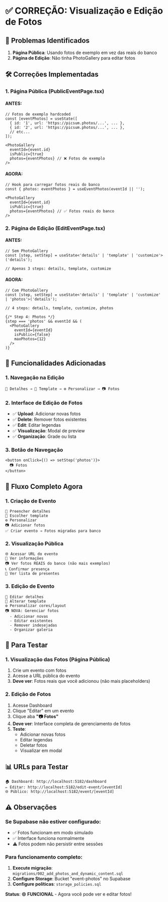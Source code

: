 # ✅ CORREÇÃO: Visualização e Edição de Fotos

## 🎯 **Problemas Identificados**

1. **Página Pública**: Usando fotos de exemplo em vez das reais do banco
2. **Página de Edição**: Não tinha PhotoGallery para editar fotos

## 🛠️ **Correções Implementadas**

### **1. Página Pública (PublicEventPage.tsx)**

#### **ANTES:**
```tsx
// Fotos de exemplo hardcoded
const [eventPhotos] = useState([
  { id: '1', url: 'https://picsum.photos/...', ... },
  { id: '2', url: 'https://picsum.photos/...', ... },
  // etc...
]);

<PhotoGallery
  eventId={event.id}
  isPublic={true}
  photos={eventPhotos} // ❌ Fotos de exemplo
/>
```

#### **AGORA:**
```tsx
// Hook para carregar fotos reais do banco
const { photos: eventPhotos } = useEventPhotos(eventId || '');

<PhotoGallery
  eventId={event.id}
  isPublic={true}
  photos={eventPhotos} // ✅ Fotos reais do banco
/>
```

### **2. Página de Edição (EditEventPage.tsx)**

#### **ANTES:**
```tsx
// Sem PhotoGallery
const [step, setStep] = useState<'details' | 'template' | 'customize'>('details');

// Apenas 3 steps: details, template, customize
```

#### **AGORA:**
```tsx
// Com PhotoGallery
const [step, setStep] = useState<'details' | 'template' | 'customize' | 'photos'>('details');

// 4 steps: details, template, customize, photos

{/* Step 4: Photos */}
{step === 'photos' && eventId && (
  <PhotoGallery
    eventId={eventId}
    isPublic={false}
    maxPhotos={12}
  />
)}
```

## 🎯 **Funcionalidades Adicionadas**

### **1. Navegação na Edição**
```tsx
📝 Detalhes → 🎨 Template → ⚙️ Personalizar → 📷 Fotos
```

### **2. Interface de Edição de Fotos**
- ✅ **Upload**: Adicionar novas fotos
- ✅ **Delete**: Remover fotos existentes
- ✅ **Edit**: Editar legendas
- ✅ **Visualização**: Modal de preview
- ✅ **Organização**: Grade ou lista

### **3. Botão de Navegação**
```tsx
<button onClick={() => setStep('photos')}>
  📷 Fotos
</button>
```

## 🔄 **Fluxo Completo Agora**

### **1. Criação de Evento**
```
📝 Preencher detalhes
🎨 Escolher template
⚙️ Personalizar
📷 Adicionar fotos
✅ Criar evento → Fotos migradas para banco
```

### **2. Visualização Pública**
```
🌐 Acessar URL do evento
👀 Ver informações
📷 Ver fotos REAIS do banco (não mais exemplos)
📞 Confirmar presença
🎁 Ver lista de presentes
```

### **3. Edição de Evento**
```
📝 Editar detalhes
🎨 Alterar template
⚙️ Personalizar cores/layout
📷 NOVA: Gerenciar fotos
  - Adicionar novas
  - Editar existentes
  - Remover indesejadas
  - Organizar galeria
```

## 🧪 **Para Testar**

### **1. Visualização das Fotos (Página Pública)**
1. Crie um evento com fotos
2. Acesse a URL pública do evento
3. **Deve ver**: Fotos reais que você adicionou (não mais placeholders)

### **2. Edição de Fotos**
1. Acesse Dashboard
2. Clique "Editar" em um evento
3. Clique aba **"📷 Fotos"**
4. **Deve ver**: Interface completa de gerenciamento de fotos
5. **Teste**:
   - Adicionar novas fotos
   - Editar legendas
   - Deletar fotos
   - Visualizar em modal

## 📊 **URLs para Testar**

```
🏠 Dashboard: http://localhost:5182/dashboard
✏️ Editar: http://localhost:5182/edit-event/[eventId]
🌐 Público: http://localhost:5182/event/[eventId]
```

## ⚠️ **Observações**

### **Se Supabase não estiver configurado:**
- ✅ Fotos funcionam em modo simulado
- ✅ Interface funciona normalmente
- ⚠️ Fotos podem não persistir entre sessões

### **Para funcionamento completo:**
1. **Execute migração**: `migrations/002_add_photos_and_dynamic_content.sql`
2. **Configure Storage**: Bucket "event-photos" no Supabase
3. **Configure políticas**: `storage_policies.sql`

**Status**: 🟢 **FUNCIONAL** - Agora você pode ver e editar fotos!